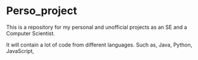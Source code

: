 # Perso_project 
This is a repository for my personal and unofficial projects 
as an SE and a Computer Scientist. 

It will contain a lot of code from different languages.
Such as, Java, Python, JavaScript,
